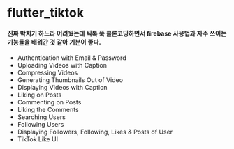 # flutter_tiktok
#### 진짜 박치기 하느라 어려웠는데 틱톡 쭉 클론코딩하면서 firebase 사용법과 자주 쓰이는 기능들을 배워간 것 같아 기분이 좋다.
- Authentication with Email & Password
- Uploading Videos with Caption
- Compressing Videos
- Generating Thumbnails Out of Video
- Displaying Videos with Caption
- Liking on Posts
- Commenting on Posts
- Liking the Comments
- Searching Users
- Following Users
- Displaying Followers, Following, Likes & Posts of User
- TikTok Like UI
